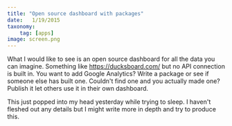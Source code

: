```yaml
---
title: "Open source dashboard with packages"
date:   1/19/2015
taxonomy:
    tag: [apps]
image: screen.png
---
```


What I would like to see is an open source dashboard for all the data you can imagine. Something like https://ducksboard.com/ but no API connection is built in. You want to add Google Analytics? Write a package or see if someone else has built one. Couldn't find one and you actually made one? Publish it let others use it in their own dashboard.

This just popped into my head yesterday while trying to sleep. I haven't fleshed out any details but I might write more in depth and try to produce this.